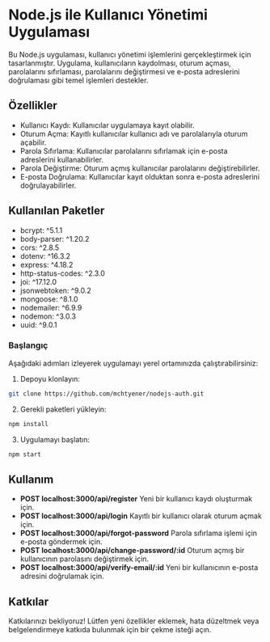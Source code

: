 # Node.js ile Kullanıcı Yönetimi Uygulaması

Bu Node.js uygulaması, kullanıcı yönetimi işlemlerini gerçekleştirmek için tasarlanmıştır. Uygulama, kullanıcıların
kaydolması, oturum açması, parolalarını sıfırlaması, parolalarını değiştirmesi ve e-posta adreslerini doğrulaması gibi
temel işlemleri destekler.

## Özellikler

<ul>
<li>Kullanıcı Kaydı: Kullanıcılar uygulamaya kayıt olabilir.</li>
<li>Oturum Açma: Kayıtlı kullanıcılar kullanıcı adı ve parolalarıyla oturum açabilir.</li>
<li>Parola Sıfırlama: Kullanıcılar parolalarını sıfırlamak için e-posta adreslerini kullanabilirler.</li>
<li>Parola Değiştirme: Oturum açmış kullanıcılar parolalarını değiştirebilirler.
</li>
<li>E-posta Doğrulama: Kullanıcılar kayıt olduktan sonra e-posta adreslerini doğrulayabilirler.</li>
</ul>


## Kullanılan Paketler

- bcrypt: ^5.1.1
- body-parser: ^1.20.2
- cors: ^2.8.5
- dotenv: ^16.3.2
- express: ^4.18.2
- http-status-codes: ^2.3.0
- joi: ^17.12.0
- jsonwebtoken: ^9.0.2
- mongoose: ^8.1.0
- nodemailer: ^6.9.9
- nodemon: ^3.0.3
- uuid: ^9.0.1

### Başlangıç

Aşağıdaki adımları izleyerek uygulamayı yerel ortamınızda çalıştırabilirsiniz:

1. Depoyu klonlayın:

```bash
git clone https://github.com/mchtyener/nodejs-auth.git
```

2. Gerekli paketleri yükleyin:

```bash
npm install
```

3. Uygulamayı başlatın:

```bash
npm start
```

## Kullanım

<ul>
<li><b>POST localhost:3000/api/register</b> Yeni bir kullanıcı kaydı oluşturmak için.</li>
<li><b>POST localhost:3000/api/login</b> Kayıtlı bir kullanıcı olarak oturum açmak için.</li>
<li><b>POST localhost:3000/api/forgot-password</b> Parola sıfırlama işlemi için e-posta göndermek için.</li>
<li><b>POST localhost:3000/api/change-password/:id</b> Oturum açmış bir kullanıcının parolasını değiştirmek için.
</li>
<li><b>POST localhost:3000/api/verify-email/:id</b> Yeni bir kullanıcının e-posta adresini doğrulamak için.</li>
</ul>

##  Katkılar
Katkılarınızı bekliyoruz! Lütfen yeni özellikler eklemek, hata düzeltmek veya belgelendirmeye katkıda bulunmak için bir
çekme isteği açın.


